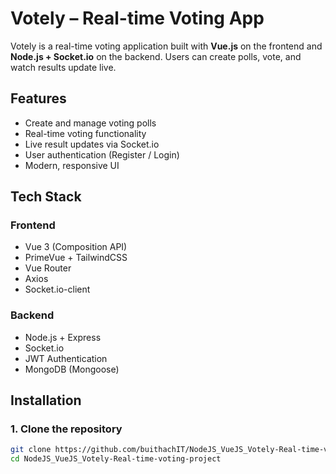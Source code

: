 # Votely – Real-time Voting App

Votely is a real-time voting application built with **Vue.js** on the frontend and **Node.js + Socket.io** on the backend. Users can create polls, vote, and watch results update live.

## Features

- Create and manage voting polls
- Real-time voting functionality
- Live result updates via Socket.io
- User authentication (Register / Login)
- Modern, responsive UI

## Tech Stack

### Frontend

- Vue 3 (Composition API)
- PrimeVue + TailwindCSS
- Vue Router
- Axios
- Socket.io-client

### Backend

- Node.js + Express
- Socket.io
- JWT Authentication
- MongoDB (Mongoose)

## Installation

### 1. Clone the repository

```bash
git clone https://github.com/buithachIT/NodeJS_VueJS_Votely-Real-time-voting-project.git
cd NodeJS_VueJS_Votely-Real-time-voting-project
```
